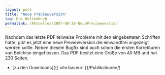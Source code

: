 ```yaml
---
layout: post
title: "Neue Previewversion"
tag: Das Weltenbuch
permalink: /Aktuelles/2007-08-26-NeuePreviewversion
---
```


Nachdem das letzte PDF teilweise Probleme mit den eingebetteten Schriften hatte, gibt es jetzt eine neue Previewversion die einwandfrei angezeigt werden sollte. Neben diesem Bugfix sind auch schon die ersten Korrekturen von Belchion eingeflossen. Das PDF besitzt eine Größe von 40 MB und hat 230 Seiten.

- [zu den Downloads]({{ site.baseurl }}/Publikationen/)
